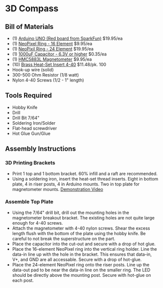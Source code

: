 # 3D Compass

## Bill of Materials
- (1) [Arduino UNO (Red board from SparkFun)](https://www.sparkfun.com/products/12757) $19.95/ea
- (1) [NeoPixel Ring - 16 Element](http://www.adafruit.com/products/1463) $9.95/ea
- (1) [NeoPixil Ring - 24 Element](http://www.adafruit.com/products/1586) $19.95/ea
- (1) [1000uF Capacitor - 6.3V or higher](https://www.sparkfun.com/products/8982) $0.35/ea
- (1) [HMC5883L Magnetometer](http://www.adafruit.com/products/1746) $9.95/ea
- (10) [Brass Heat-Set Insert 4-40](http://www.mcmaster.com/#93365a122/=ub3kod) $11.48/pk. 100
- Hook-up wire (solid)
- 300-500 Ohm Resistor (1/8 watt)
- Nylon 4-40 Screws (1/2 - 1" length)

## Tools Required
- Hobby Knife
- Drill
- Drill Bit 7/64"
- Soldering Iron/Solder
- Flat-head screwdriver
- Hot Glue Gun/Glue

## Assembly Instructions

### 3D Printing Brackets
- Print 1 top and 1 bottom bracket. 60% infill and a raft are recommended.
- Using a soldering iron, insert the heat-set thread inserts. Eight in
bottom plate, 4 in riser posts, 4 in Arduino mounts. Two in top plate for
magnetometer mounts. [Demonstration Video](http://youtu.be/NXAhOEn8nXQ)

### Assemble Top Plate
- Using the 7/64" drill bit, drill out the mounting holes in the magnetometer
breakout bracket. The existing holes are not quite large enough for 4-40
screws.
- Attach the magnetometer with 4-40 nylon screws. Shear the excess length flush
with the bottom of the plate using the hobby knife. Be careful to not break
the superstructure on the part.
- Place the capacitor into the cut-out and secure with a drop of hot glue.
- Place the 16-element NeoPixel ring into the vertical ring holder. Line the
data-in line up with the hole in the bracket. This ensures that data-in, V+,
and GND are all accessable. Secure with a drop of hot-glue.
- Place the 24-element NeoPixel ring onto the riser posts. Line up the data-out
pad to be near the data-in line on the smaller ring. The LED should be directly
above the mounting post. Secure with hot-glue on each post.
